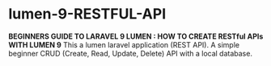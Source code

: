 # lumen-9-RESTFUL-API
**BEGINNERS GUIDE TO LARAVEL 9 LUMEN : HOW TO CREATE RESTful APIs WITH LUMEN 9**
This a lumen laravel application (REST API). A simple beginner  CRUD (Create, Read, Update, Delete) API with a local database.

